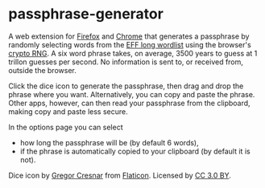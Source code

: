 # passphrase-generator

A web extension for [Firefox](https://addons.mozilla.org/en-US/firefox/addon/passphrase-generator/)
and [Chrome](https://chrome.google.com/webstore/detail/passphrase-generator/iliehbhfgfbjllfhhbbceochgmkkhpcb)
that generates a passphrase by randomly selecting words from the [EFF long wordlist](https://www.eff.org/deeplinks/2016/07/new-wordlists-random-passphrases)
using the browser's [crypto RNG](https://developer.mozilla.org/en-US/docs/Web/API/RandomSource/getRandomValues).
A six word phrase takes, on average, 3500 years to guess at 1 trillon guesses per second.
No information is sent to, or received from, outside the browser.

Click the dice icon to generate the passphrase,
then drag and drop the phrase where you want.
Alternatively, you can copy and paste the phrase.
Other apps, however, can then read your passphrase from the clipboard, making copy and paste less secure.

In the options page you can select
* how long the passphrase will be (by default 6 words),
* if the phrase is automatically copied to your clipboard (by default it is not).

Dice icon by [Gregor Cresnar](http://www.flaticon.com/authors/gregor-cresnar)
from [Flaticon](http://www.flaticon.com).
Licensed by [CC 3.0 BY](http://creativecommons.org/licenses/by/3.0/).

